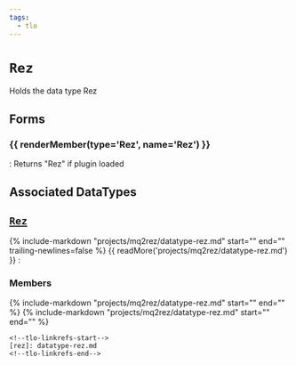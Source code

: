 ```yaml
---
tags:
  - tlo
---
```

# `Rez`

<!--tlo-desc-start-->
Holds the data type Rez
<!--tlo-desc-end-->

## Forms
<!--tlo-forms-start-->
### {{ renderMember(type='Rez', name='Rez') }}

:   Returns "Rez" if plugin loaded

<!--tlo-forms-end-->

## Associated DataTypes
<!--tlo-datatypes-start-->
## [`Rez`](datatype-rez.md)
{% include-markdown "projects/mq2rez/datatype-rez.md" start="<!--dt-desc-start-->" end="<!--dt-desc-end-->" trailing-newlines=false %} {{ readMore('projects/mq2rez/datatype-rez.md') }}
:    <h3>Members</h3>
    {% include-markdown "projects/mq2rez/datatype-rez.md" start="<!--dt-members-start-->" end="<!--dt-members-end-->" %}
    {% include-markdown "projects/mq2rez/datatype-rez.md" start="<!--dt-linkrefs-start-->" end="<!--dt-linkrefs-end-->" %}
    <!--tlo-datatypes-end-->

    <!--tlo-linkrefs-start-->
    [rez]: datatype-rez.md
    <!--tlo-linkrefs-end-->